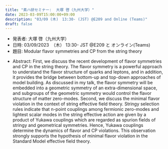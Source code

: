 ```yaml
---
title: "素ハ研セミナー:  大塚 啓（九州大学）"
date: 2023-03-09T15:00:00+09:00
description: "03/09 (木)　13:30- (JST) @E209 and Online (Teams)"
draft: false
---
```


- 発表者:
大塚 啓（九州大学）
- 日時:
03/09/2023　（木） 13:30- JST @E209 と オンライン(Teams)
- 題目: 
Modular flavor symmetries and CP from the string theory

<!--more-->

- Abstract:
First, we discuss the recent development of flavor symmetries and CP in the string theory.
The flavor symmetry is a powerful approach to understand the flavor structure of quarks and leptons,
and in addition, it provides the bridge between bottom-up and top-down approaches of model building.
As discussed in my talk, the flavor symmetry will be embedded into a geometric symmetry of an extra-dimensional space,
and subgroups of the geometric symmetry would control the flavor structure of matter zero-modes.
Second, we discuss the minimal flavor violation in the context of string effective field theory.
Stringy selection rules indicate that n-point couplings among fermionic zero-modes and lightest scalar modes in the string effective action are given by a product of Yukawa couplings which are regarded as spurion fields of stringy and geometrical symmetries. Hence, Yukawa couplings determine the dynamics of flavor and CP violations. This observation strongly supports the hypothesis of minimal flavor violation in the Standard Model effective field theory.  


